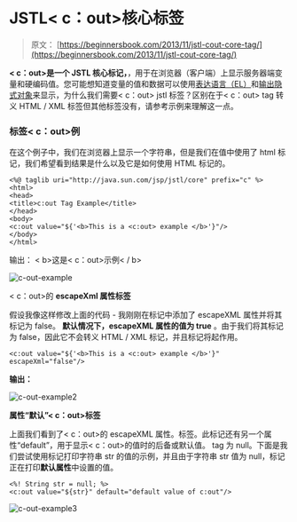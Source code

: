 # JSTL&lt; c：out&gt;核心标签

> 原文： [https://beginnersbook.com/2013/11/jstl-cout-core-tag/](https://beginnersbook.com/2013/11/jstl-cout-core-tag/)

**&lt; c：out&gt;是一个 JSTL 核心标记，**，用于在浏览器（客户端）上显示服务器端变量和硬编码值。您可能想知道变量的值和数据可以使用[表达语言（EL）](https://beginnersbook.com/2013/11/jsp-expression-language-el/ "EL")和[输出隐式对象](https://beginnersbook.com/2013/11/jsp-implicit-object-out-with-examples/ "Out implicit object")来显示，为什么我们需要&lt; c：out&gt; jstl 标签？区别在于&lt; c：out&gt; tag 转义 HTML / XML 标签但其他标签没有，请参考示例来理解这一点。

### 标签&lt; c：out&gt;例

在这个例子中，我们在浏览器上显示一个字符串，但是我们在值中使用了 html 标记，我们希望看到结果是什么以及它是如何使用 HTML 标记的。

```
<%@ taglib uri="http://java.sun.com/jsp/jstl/core" prefix="c" %>
<html>
<head>
<title>c:out Tag Example</title>
</head>
<body>
<c:out value="${'<b>This is a <c:out> example </b>'}"/>
</body>
</html>
```

输出：
&lt; b&gt;这是&lt; c：out&gt;示例&lt; / b&gt;

![c-out-example](../Images/582c61a6d5ce915b48ba7f3d32746181.jpg)

&lt; c：out&gt;的 **escapeXml 属性标签**

假设我像这样修改上面的代码 - 我刚刚在标记中添加了 escapeXML 属性并将其标记为 false。 **默认情况下，escapeXML 属性的值为 true** 。由于我们将其标记为 false，因此它不会转义 HTML / XML 标记，并且标记将起作用。

```
<c:out value="${'<b>This is a <c:out> example </b>'}" escapeXml="false"/>
```

**输出：**

![c-out-example2](../Images/85bdcb5708a989960c916f6204b048b6.jpg)

**属性“默认”&lt; c：out&gt;标签**

上面我们看到了&lt; c：out&gt;的 escapeXML 属性。标签。此标记还有另一个属性“default”，用于显示&lt; c：out&gt;的值时的后备或默认值。 tag 为 null。下面是我们尝试使用标记打印字符串 str 的值的示例，并且由于字符串 str 值为 null，标记正在打印**默认属性**中设置的值。

```
<%! String str = null; %>
<c:out value="${str}" default="default value of c:out"/>
```

![c-out-example3](../Images/ffbab492317184dd3d44fdec53555463.jpg)